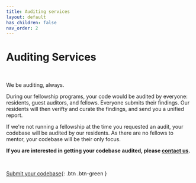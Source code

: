 ```yaml
---
title: Auditing services
layout: default
has_children: false
nav_order: 2
---
```



# Auditing Services

<br>

We be auditing, always.

During our fellowship programs, your code would be audited by everyone: residents, guest auditors, and fellows. Everyone submits their findings. Our residents will then verifty and curate the findings, and send you a unified report. 

If we're not running a fellowship at the time you requested an audit, your codebase will be audited by our residents. As there are no fellows to mentor, your codebase will be their only focus.


**If you are interested in getting your codebase audited, please [contact us](https://docs.google.com/forms/d/16EXT_Jbluw9wJIXK8GDLUafXFoYAgdw4-5mDpcUVIfI/viewform?edit_requested=true).**

<br>

<span class="fs-5"> [Submit your codebase](https://docs.google.com/forms/d/16EXT_Jbluw9wJIXK8GDLUafXFoYAgdw4-5mDpcUVIfI/viewform?edit_requested=true){: .btn .btn-green } </span> &nbsp;



